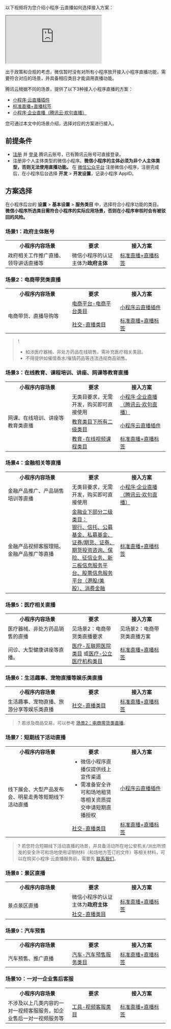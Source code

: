 以下视频将为您介绍小程序·云直播如何选择接入方案：
<div class="doc-video-mod"><iframe src="https://cloud.tencent.com/edu/learning/quick-play/2769-53362?source=gw.doc.media&withPoster=1&notip=1"></iframe></div>


出于政策和合规的考虑，微信暂时没有对所有小程序放开接入小程序直播功能，需要符合对应的场景，并具备相应类目才能调用直播功能。

腾讯云根据不同的场景，提供了以下3种接入小程序直播的方案：
- [小程序·云直播插件](https://cloud.tencent.com/document/product/1078/42916)
- [标准直播+直播标签](https://cloud.tencent.com/document/product/454/12554)
- [小程序·企业直播（腾讯云·欢句直播）](https://cloud.tencent.com/solution/mini-program-enterprise-live)

您可通过本文中的场景介绍，选择对应的方案进行接入。

## 前提条件

- [注册](https://cloud.tencent.com/register?&s_url=https%3A%2F%2Fcloud.tencent.com%2F) 并 [登录](https://cloud.tencent.com/login?s_url=https%3A%2F%2Fcloud.tencent.com%2F) 腾讯云账号，已有腾讯云账号可直接登录。
- 注册非个人主体类型的微信小程序。**微信小程序的主体必须为非个人主体类型，否则无法使用直播功能。**
  在 [微信公众平台](https://mp.weixin.qq.com/) 注册微信小程序，注册完成后，在小程序后台选择 **开发** > **开发设置**，记录小程序 AppID。

## 方案选择
在小程序后台的 **设置** > **基本设置** > **服务类目** 中，选择符合小程序功能的类目。**微信小程序所选类目需符合小程序的实际应用场景，否则在小程序审核时会有被驳回的风险。**


### 场景1：政府主体账号

<table>
	<tr>
		<th width="40%">小程序内容场景</th>
		<th width="30%">要求</th>
		<th width="30%">接入方案</th>
	</tr>
	<tr>
		<td>政府相关工作推广直播、领导讲话直播等</td>
		<td>微信小程序的认证主体为<strong>政府主体</trong></td>
		<td><a href="https://cloud.tencent.com/document/product/454/12554">标准直播+直播标签</a></td>
	</tr>
</table>



### 场景2：电商带货类直播

<table>
	<tr>
		<th width="40%">小程序内容场景</th>
		<th width="30%">要求</th>
		<th width="30%">接入方案</th>
	</tr>
	<tr>
		<td rowspan='2'>电商带货、直播导购等</td>
		<td><a href="https://cloud.tencent.com/document/product/1078/43316#.E7.94.B5.E5.95.86.E5.B9.B3.E5.8F.B0---.E7.94.B5.E5.95.86.E5.B9.B3.E5.8F.B0">电商平台-电商平台类目</a></td>
		<td><a href="https://cloud.tencent.com/document/product/1078/42916">小程序云直播插件
</a></td>
	</tr>
	<tr>
		<td><a href="https://cloud.tencent.com/document/product/1078/43316#.E7.A4.BE.E4.BA.A4---.E7.9B.B4.E6.92.AD">社交-直播类目</a></td>
		<td><a href="https://cloud.tencent.com/document/product/454/12554">标准直播+直播标签</a></td>
	</tr>	
</table>

>! 
>- 如涉医疗器械、非处方药品在线销售，需补充医疗相关类目。
>- 不得提供如催情香水/催情药品等违法违规商品销售。

### 场景3：在线教育、课程培训、讲座、网课等教育直播

<table>
	<tr>
		<th width="40%">小程序内容场景</th>
		<th width="30%">要求</th>
		<th width="30%">接入方案</th>
	</tr>
	<tr>
		<td rowspan='3'>网课、在线培训、讲座等教育类直播</td>
		<td>无类目要求，无需开发，购买即可直接使用</td>
		<td><a href="https://cloud.tencent.com/solution/mini-program-enterprise-live">小程序·企业直播<br>（腾讯云·欢句直播）</a></td>
	</tr>
	<tr>
		<td><a href="https://cloud.tencent.com/document/product/1078/43316#.E6.95.99.E8.82.B2">教育类目下所有二级类目</a></td>
		<td><a href="https://cloud.tencent.com/document/product/1078/42916">小程序云直播插件</a></td>
	</tr>	
	<tr>
		<td><a href="https://cloud.tencent.com/document/product/1078/43316#.E5.9C.A8.E7.BA.BF.E8.A7.86.E9.A2.91.E8.AF.BE.E7.A8.8B">教育-在线视频课程类目</a></td>
		<td><a href="https://cloud.tencent.com/document/product/454/12554">标准直播+直播标签</a></td>
	</tr>	
</table>


### 场景4：金融相关等直播

<table>
	<tr>
		<th width="40%">小程序内容场景</th>
		<th width="30%">要求</th>
		<th width="30%">接入方案</th>
	</tr>
	<tr>
		<td>金融产品推广、产品销售培训等直播</td>
		<td>无类目要求，无需开发，购买即可直接使用</td>
			<td><a href="https://cloud.tencent.com/solution/mini-program-enterprise-live">小程序·企业直播<br>（腾讯云·欢句直播）</a></td>
	</tr>
	<tr>
		<td>金融产品视频客服理赔、金融产品推广等直播</td>
		<td><a href="https://cloud.tencent.com/document/product/1078/43316#.E9.87.91.E8.9E.8D.E4.B8.9A">金融业下部分二级类目：<br>银行、信托、公募基金、私募基金、证券/期货、证券、期货投资咨询、保险、征信业务、新三板信息服务平台、股票信息服务平台（港股/美股）、消费金融</a></td>
		<td><a href="https://cloud.tencent.com/document/product/454/12554">标准直播+直播标签</a></td>
	</tr>	
</table>



### 场景5：医疗相关直播

<table>
	<tr>
		<th width="40%">小程序内容场景</th>
		<th width="30%">要求</th>
		<th width="30%">接入方案</th>
	</tr>
	<tr>
		<td>医疗器械、非处方药品销售的直播</td>
		<td>见场景2：电商带货类直播要求</td>
			<td>见场景2：电商带货类直播方案</a></td>
	</tr>
	<tr>
		<td>问诊、大型健康讲座等直播。</td>
		<td><a href="https://cloud.tencent.com/document/product/1078/43316#.E4.BA.92.E8.81.94.E7.BD.91.E5.8C.BB.E9.99.A2">医疗-互联网医院类目</a> 或<a href="https://cloud.tencent.com/document/product/1078/43316#.E5.85.AC.E7.AB.8B.E5.8C.BB.E7.96.97.E6.9C.BA.E6.9E.84">医疗-公立医疗机构类目</a></td>
		<td><a href="https://cloud.tencent.com/document/product/454/12554">标准直播+直播标签</a></td>
	</tr>	
</table>


### 场景6：生活趣事、宠物直播等娱乐类直播

<table>
	<tr>
		<th width="40%">小程序内容场景</th>
		<th width="30%">要求</th>
		<th width="30%">接入方案</th>
	</tr>
	<tr>
		<td>生活趣事、宠物直播、旅游分享等娱乐类直播</td>
		<td><a href="https://cloud.tencent.com/document/product/1078/43316#.E7.A4.BE.E4.BA.A4---.E7.9B.B4.E6.92.AD">社交-直播类目</a></td>
		<td><a href="https://cloud.tencent.com/document/product/454/12554">标准直播+直播标签</a></td>
	</tr>
</table>


>? 若涉及商品交易，可以参考 [场景2：电商带货类直播](#.E5.9C.BA.E6.99.AF2.EF.BC.9A.E7.94.B5.E5.95.86.E5.B8.A6.E8.B4.A7.E7.B1.BB.E7.9B.B4.E6.92.AD)。


### 场景7：短期线下活动直播

<table>
	<tr>
		<th width="40%">小程序内容场景</th>
		<th width="30%">要求</th>
		<th width="30%">接入方案</th>
	</tr>
	<tr>
		<td rowspan='2'>线下展会、大型产品发布会、明星走秀等短期线下活动直播</td>
		<td><ul style="margin:0"><li>微信小程序直播仅提供线上宣传渠道</li>
									<li>需准备安全许可和场地租赁等相关资质提交申请短期直播授权</li></ul>
		</td>
		<td><a href="https://cloud.tencent.com/document/product/1078/42916">小程序云直播插件</a></td>
	</tr>
	<tr>
		<td><a href="https://cloud.tencent.com/document/product/1078/43316#.E7.A4.BE.E4.BA.A4---.E7.9B.B4.E6.92.AD">社交-直播类目</a></td>
		<td><a href="https://cloud.tencent.com/document/product/454/12554">标准直播+直播标签</a></td>
	</tr>	
</table>


>? 若您符合短期线下活动直播的场景，并具备活动所在地公安机关/派出所颁发的安全许可和场地使用证明材料（和场地方签订的文件）等相关材料，可以在购买小程序·云直播服务前，需要先 [联系我们](https://console.cloud.tencent.com/workorder/category)。


### 场景8：景区直播

<table>
	<tr>
		<th width="40%">小程序内容场景</th>
		<th width="30%">要求</th>
		<th width="30%">接入方案</th>
	</tr>
	<tr>
		<td rowspan='2'>景点景区直播</td>
		<td>微信小程序的认证主体为<strong>政府主体</trong></td>
		<td  rowspan='2'><a href="https://cloud.tencent.com/document/product/454/12554">标准直播+直播标签</a></td>
	</tr>
	<tr>
		<td><a href="https://cloud.tencent.com/document/product/1078/43316#.E7.A4.BE.E4.BA.A4---.E7.9B.B4.E6.92.AD">社交-直播类目</a></td>
	</tr>	
</table>


### 场景9：汽车预售

<table>
	<tr>
		<th width="40%">小程序内容场景</th>
		<th width="30%">要求</th>
		<th width="30%">接入方案</th>
	</tr>
	<tr>
		<td>汽车预售、推广直播</td>
		<td><a href="https://cloud.tencent.com/document/product/1078/43316#.E6.B1.BD.E8.BD.A6---.E6.B1.BD.E8.BD.A6.E9.A2.84.E5.94.AE.E6.9C.8D.E5.8A.A1">汽车-汽车预售服务类目</a></td>
		<td><a href="https://cloud.tencent.com/document/product/454/12554">标准直播+直播标签</a></td>
	</tr>
</table>

### 场景10：一对一企业售后客服

<table>
	<tr>
		<th width="40%">小程序内容场景</th>
		<th width="30%">要求</th>
		<th width="30%">接入方案</th>
	</tr>
	<tr>
		<td>不涉及以上几类内容的一对一视频客服服务，如企业售后一对一视频服务等</td>
		<td><a href="https://cloud.tencent.com/document/product/1078/43316#.E5.B7.A5.E5.85.B7---.E8.A7.86.E9.A2.91.E5.AE.A2.E6.9C.8D">工具-视频客服类目</a></td>
		<td><a href="https://cloud.tencent.com/document/product/454/12554">标准直播+直播标签</a></td>
	</tr>
</table>

